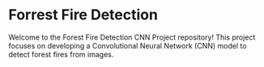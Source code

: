 # Forrest Fire Detection
Welcome to the Forest Fire Detection CNN Project repository! This project focuses on developing a Convolutional Neural Network (CNN) model to detect forest fires from images. 
